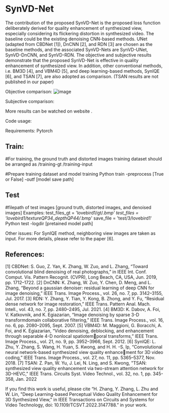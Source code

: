 # SynVD-Net
The contribution of the proposed SynVD-Net is the proposed loss function deliberately derived for quality enhancement of synthesized view, especially considering its flickering distortion in synthesized video. The baseline could be the existing denoising CNN-based methods. UNet (adapted from CBDNet [1]), DnCNN [2], and RDN [3] are chosen as the baseline methods, and the associated SynVD-Nets are SynVD-UNet, SynVD-DnCNN, and SynVD-RDN. The objective and subjective results demonstrate that the proposed SynVD-Net is effective in quality enhancement of synthesized view. In addition, other conventional methods, i.e. BM3D [4], and VBM4D [5], and deep learning-based methods, SynIQE [6], and TSAN [7], are also adopted as comparison. (TSAN results are not published in our paper)

Objective comparison:
![image](https://user-images.githubusercontent.com/57431959/165043311-887da294-2d21-4b70-b6bd-d52e32877362.png)

Subjective comparison:

More results can be watched on website .

Code usage:

Requirements:
Pytorch 

## Train:
#For training, the ground truth and distorted images training dataset should be arranged as /training-gt
/training-input

#Prepare training dataset and model training
Python train -preprocess [True or False] -outf [model save path]

## Test
#filepath of test images [ground truth, distorted images, and denoised images] 
Examples:
  test_files_gt = 'lovebird1/gt/*.bmp'
  test_files = 'lovebird1/textureQP34_depthQP44/*.bmp'
  save_file = 'test/3/lovebird1'
  Python test -logdir [pretained model path] 

Other issues:
For SynIQE method, neighboring view images are taken as input. For more details, please refer to the paper [6].


## References:
[1] CBDNet: S. Guo, Z. Yan, K. Zhang, W. Zuo, and L. Zhang, “Toward convolutional blind denoising of real photographs,” in IEEE Int. Conf. Comput. Vis. Pattern Recognit. (CVPR), Long Beach, CA, USA, Jun. 2019, pp. 1712–1722.
[2] DnCNN: K. Zhang, W. Zuo, Y. Chen, D. Meng, and L. Zhang, “Beyond a gaussian denoiser: residual learning of deep CNN for image denoising,” IEEE Trans. Image Process., vol. 26, no. 7, pp. 3142–3155, Jul. 2017. 
[3] RDN: Y. Zhang, Y. Tian, Y. Kong, B. Zhong, and Y. Fu, “Residual dense network for image restoration,” IEEE Trans. Pattern Anal. Mach. Intell., vol. 43, no. 7, pp. 2480–2495, Jul. 2021.
[4] BM3D: K. Dabov, A. Foi, V. Katkovnik, and K. Egiazarian, “Image denoising by sparse 3-D transformdomain collaborative filtering,” IEEE Trans. Image Process., vol. 16, no. 6, pp. 2080–2095, Sept. 2007.
[5] VBM4D: M. Maggioni, G. Boracchi, A. Foi, and K. Egiazarian, “Video denoising, deblocking, and enhancement through separable 4-D nonlocal spatiotemporal transforms,” IEEE Trans. Image Process., vol. 21, no. 9, pp. 3952–3966, Sept. 2012.
[6] SynIQE: L. Zhu, Y. Zhang, S. Wang, H. Yuan, S. Kwong, and H. H. -S. Ip, “Convolutional neural network-based synthesized view quality enhancement for 3D video coding,” IEEE Trans. Image Process., vol. 27, no. 11, pp. 5365–5377, Nov. 2018.
[7] TSAN: Z. Pan, W. Yu, J. Lei, N. Ling, and S. Kwong, "TSAN: synthesized view quality enhancement via two-stream attention network for 3D-HEVC," IEEE Trans. Circuits Syst. Video Technol., vol. 32, no. 1, pp. 345-358, Jan. 2022

If you find this work is useful, please cite “H. Zhang, Y. Zhang, L. Zhu and W. Lin, "Deep Learning-based Perceptual Video Quality Enhancement for 3D Synthesized View," in IEEE Transactions on Circuits and Systems for Video Technology, doi: 10.1109/TCSVT.2022.3147788.” in your work.

